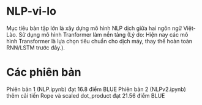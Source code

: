 # NLP-vi-lo
Mục tiêu bàn tập lớn là xây dựng mô hình NLP dịch giữa hai ngôn ngữ  Việt-Lào. Sử dụng mô hình Tranformer làm nền tảng (Lý do: Hiện nay các mô hình Transformer là lựa chọn tiêu chuẩn cho dịch máy, thay thế hoàn toàn RNN/LSTM trước đây.).
# Các phiên bản
Phiên bản 1 (NLP.ipynb) đạt 16.8 điểm BLUE
Phiên bản 2 (NLPv2.ipynb) thêm cải tiến Rope và scaled dot_product đạt 21.56 điểm BLUE
